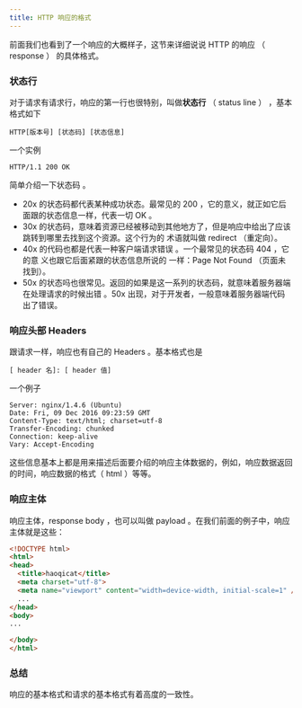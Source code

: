 ```yaml
---
title: HTTP 响应的格式
---
```


前面我们也看到了一个响应的大概样子，这节来详细说说 HTTP 的响应 （ response ） 的具体格式。


### 状态行

对于请求有请求行，响应的第一行也很特别，叫做**状态行** （ status line ） ，基本格式如下

```
HTTP[版本号] [状态码] [状态信息]
```

一个实例

```
HTTP/1.1 200 OK
```
简单介绍一下状态码 。

- 20x 的状态码都代表某种成功状态。最常见的 200 ，它的意义，就正如它后面跟的状态信息一样，代表一切 OK 。
- 30x 的状态码，意味着资源已经被移动到其他地方了，但是响应中给出了应该跳转到哪里去找到这个资源。这个行为的 术语就叫做 redirect （重定向）。
- 40x 的代码也都是代表一种客户端请求错误 。一个最常见的状态码 404 ，它的意 义也跟它后面紧跟的状态信息所说的 一样：Page Not Found （页面未找到）。
- 50x 的状态吗也很常见。返回的如果是这一系列的状态码，就意味着服务器端在处理请求的时候出错 。50x 出现，对于开发者，一般意味着服务器端代码出了错误。


### 响应头部 Headers

跟请求一样，响应也有自己的 Headers 。基本格式也是

```
[ header 名]: [ header 值]
```


一个例子

```
Server: nginx/1.4.6 (Ubuntu)
Date: Fri, 09 Dec 2016 09:23:59 GMT
Content-Type: text/html; charset=utf-8
Transfer-Encoding: chunked
Connection: keep-alive
Vary: Accept-Encoding
```

这些信息基本上都是用来描述后面要介绍的响应主体数据的，例如，响应数据返回的时间，响应数据的格式（ html ）等等。


### 响应主体

响应主体，response body ，也可以叫做 payload 。在我们前面的例子中，响应主体就是这些：

```html
<!DOCTYPE html>
<html>
<head>
  <title>haoqicat</title>
  <meta charset="utf-8">
  <meta name="viewport" content="width=device-width, initial-scale=1" />
  ...
</head>
<body>
...

</body>
</html>
```

### 总结

响应的基本格式和请求的基本格式有着高度的一致性。
